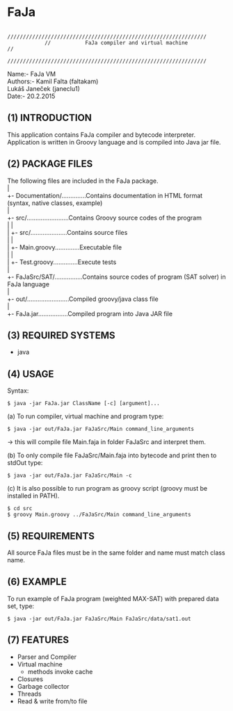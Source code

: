 FaJa
======================================

				////////////////////////////////////////////////////////////////
				//  	     FaJa compiler and virtual machine                //
				////////////////////////////////////////////////////////////////

Name:-      FaJa VM  
Authors:-   Kamil Falta (faltakam)  
			      Lukáš Janeček (janeclu1)  
Date:-      20.2.2015  


(1) INTRODUCTION
----------------------
This application contains FaJa compiler and bytecode interpreter. Application is written
in Groovy language and is compiled into Java jar file.


(2) PACKAGE FILES
----------------------
The following files are included in the FaJa package.  
 |  
 +- Documentation/..............Contains documentation in HTML format (syntax, native classes, example)  
 |  
 +- src/........................Contains Groovy source codes of the program  
 |  |  
 |  +- src/.....................Contains source files  
 |  |  
 |  +- Main.groovy..............Executable file  
 |  |  
 |  +- Test.groovy..............Execute tests  
 |  
 +- FaJaSrc/SAT/................Contains source codes of program (SAT solver) in FaJa language  
 |  
 +- out/........................Compiled groovy/java class file  
    |  
    +- FaJa.jar.................Compiled program into Java JAR file  


(3) REQUIRED SYSTEMS
----------------------
- java


(4) USAGE
----------------------
Syntax:

	$ java -jar FaJa.jar ClassName [-c] [argument]...

(a) To run compiler, virtual machine and program type:

	$ java -jar out/FaJa.jar FaJaSrc/Main command_line_arguments

  -> this will compile file Main.faja in folder FaJaSrc and interpret them.

(b) To only compile file FaJaSrc/Main.faja into bytecode and print then to stdOut type:

	$ java -jar out/FaJa.jar FaJaSrc/Main -c
  
(c) It is also possible to run program as groovy script (groovy must be installed in PATH).

	$ cd src
	$ groovy Main.groovy ../FaJaSrc/Main command_line_arguments


(5) REQUIREMENTS
----------------------
All source FaJa files must be in the same folder and name must match class name.


(6) EXAMPLE
----------------------
To run example of FaJa program (weighted MAX-SAT) with prepared data set, type:

	$ java -jar out/FaJa.jar FaJaSrc/Main FaJaSrc/data/sat1.out


(7) FEATURES
----------------------
- Parser and Compiler
- Virtual machine
	- methods invoke cache
- Closures
- Garbage collector
- Threads
- Read & write from/to file
